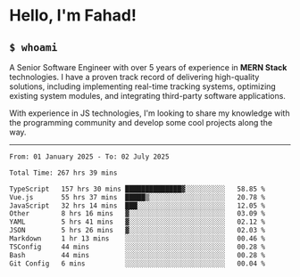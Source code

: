 <h1>Hello, I'm Fahad!</h1>

<h2><code>$ whoami</code></h2>

A Senior Software Engineer with over 5 years of experience in **MERN Stack** technologies. I have a proven track record of delivering high-quality solutions, including implementing real-time tracking systems, optimizing existing system modules, and integrating third-party software applications.

With experience in JS technologies, I'm looking to share my knowledge with the programming community and develop some cool projects along the way.

---

<!--START_SECTION:waka-->

```txt
From: 01 January 2025 - To: 02 July 2025

Total Time: 267 hrs 39 mins

TypeScript   157 hrs 30 mins ██████████████▓░░░░░░░░░░   58.85 %
Vue.js       55 hrs 37 mins  █████▒░░░░░░░░░░░░░░░░░░░   20.78 %
JavaScript   32 hrs 14 mins  ███░░░░░░░░░░░░░░░░░░░░░░   12.05 %
Other        8 hrs 16 mins   ▓░░░░░░░░░░░░░░░░░░░░░░░░   03.09 %
YAML         5 hrs 41 mins   ▓░░░░░░░░░░░░░░░░░░░░░░░░   02.12 %
JSON         5 hrs 26 mins   ▓░░░░░░░░░░░░░░░░░░░░░░░░   02.03 %
Markdown     1 hr 13 mins    ░░░░░░░░░░░░░░░░░░░░░░░░░   00.46 %
TSConfig     44 mins         ░░░░░░░░░░░░░░░░░░░░░░░░░   00.28 %
Bash         44 mins         ░░░░░░░░░░░░░░░░░░░░░░░░░   00.28 %
Git Config   6 mins          ░░░░░░░░░░░░░░░░░░░░░░░░░   00.04 %
```

<!--END_SECTION:waka-->

<!--
**heyFahad/heyFahad** is a ✨ _special_ ✨ repository because its `README.md` (this file) appears on your GitHub profile.

Here are some ideas to get you started:

- 🔭 I’m currently working on ...
- 🌱 I’m currently learning ...
- 👯 I’m looking to collaborate on ...
- 🤔 I’m looking for help with ...
- 💬 Ask me about ...
- 📫 How to reach me: ...
- 😄 Pronouns: ...
- ⚡ Fun fact: ...
-->

